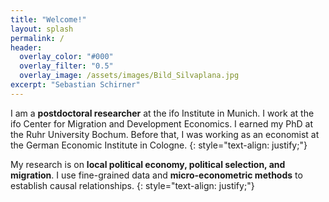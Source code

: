 ```yaml
---
title: "Welcome!"
layout: splash
permalink: /
header:
  overlay_color: "#000"
  overlay_filter: "0.5"
  overlay_image: /assets/images/Bild_Silvaplana.jpg
excerpt: "Sebastian Schirner"
---
```


I am a **postdoctoral researcher** at the ifo Institute in Munich. I work at the ifo Center for Migration and Development Economics. I earned my PhD at the Ruhr University Bochum. Before that, I was working as an economist at the German Economic Institute in Cologne.
{: style="text-align: justify;"}

My research is on **local political economy, political selection, and migration**. I use fine-grained data and **micro-econometric methods** to establish causal relationships. 
{: style="text-align: justify;"}
